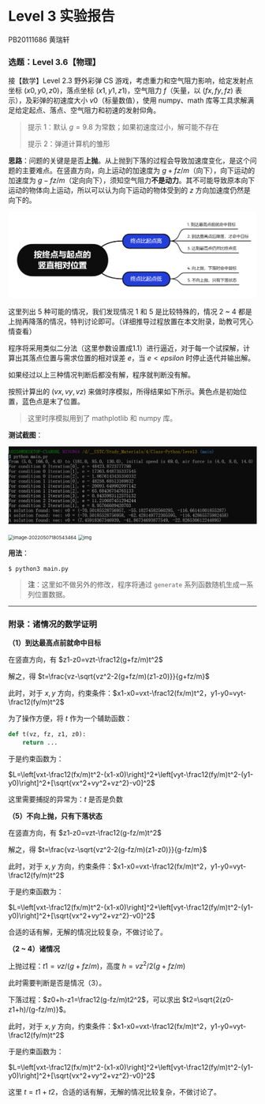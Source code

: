 # Level 3 实验报告

PB20111686 黄瑞轩

### 选题：Level 3.6【物理】

接【数学】Level 2.3 野外彩弹 CS 游戏，考虑重力和空气阻力影响，给定发射点坐标 $(x0,y0,z0)$，落点坐标 $(x1,y1,z1)$，空气阻力 $f$（矢量，以 $(fx,fy,fz)$ 表示），及彩弹的初速度大小 $v0$（标量数值），使用 numpy、math 库等工具求解满足给定起点、落点、空气阻力和初速的发射仰角。

> 提示 1：默认 $g=9.8$ 为常数；如果初速度过小，解可能不存在
>
> 提示 2：弹道计算机的雏形

**思路**：问题的关键是是否**上抛**。从上抛到下落的过程会导致加速度变化，是这个问题的主要难点。在竖直方向，向上运动的加速度为 $g+fz/m$（向下），向下运动的加速度为 $g-fz/m$（定向向下），须知空气阻力**不是动力**。其不可能导致原本向下运动的物体向上运动，所以可以认为向下运动的物体受到的 $z$ 方向加速度仍然是向下的。

![image-20220420182444917](pic/image-20220420182444917.png)

这里列出 5 种可能的情况，我们发现情况 1 和 5 是比较特殊的，情况 2 ~ 4 都是上抛再降落的情况，特判讨论即可。（详细推导过程放置在本文附录，助教可凭心情查看）

程序将采用类似二分法（这里参数设置成1.1）进行逼近，对于每一个试探解，计算出其落点位置与需求位置的相对误差 $e$，当 $e<epsilon$ 时停止迭代并输出解。

如果经过以上三种情况判断后都没有解，程序就判断没有解。

按照计算出的 $(vx,vy,vz)$ 来做时序模拟，所得结果如下所示。黄色点是初始位置，蓝色点是末了位置。

> 这里时序模拟用到了 mathplotlib 和 numpy 库。

**测试截图**：

![image-20220626173705761](pic/image-20220626173705761.png)

<img src="C:/Users/10258/AppData/Roaming/Typora/typora-user-images/image-20220507180543464.png" alt="image-20220507180543464" style="zoom: 67%;" />

<img src="file:///C:\Users\10258\Documents\Tencent Files\1025890895\Image\C2C\AE35B5302A9F434E3EC34479CDCB55D2.png" alt="img" style="zoom:67%;" />

**用法**：

```shell
$ python3 main.py
```

> **注**：这里如不做另外的修改，程序将通过 `generate` 系列函数随机生成一系列位置数据。

------

### 附录：诸情况的数学证明

**（1）到达最高点前就命中目标**

在竖直方向，有 $z1-z0=vzt-\frac12(g+fz/m)t^2$

解之，得 $t=\frac{vz-\sqrt{vz^2-2(g+fz/m)(z1-z0)}}{g+fz/m}$

此时，对于 $x,y$ 方向，约束条件：$x1-x0=vxt-\frac12(fx/m)t^2，y1-y0=vyt-\frac12(fy/m)t^2$

为了操作方便，将 $t$ 作为一个辅助函数：

```python
def t(vz, fz, z1, z0):
    return ...
```

于是约束函数为：

$L=\left[vxt-\frac12(fx/m)t^2-(x1-x0)\right]^2+\left[vyt-\frac12(fy/m)t^2-(y1-y0)\right]^2+[\sqrt{vx^2+vy^2+vz^2}-v0]^2$

这里需要捕捉的异常为：$t$ 是否是负数

**（5）不向上抛，只有下落状态**

在竖直方向，有 $z1-z0=vzt-\frac12(g-fz/m)t^2$

解之，得 $t=\frac{vz-\sqrt{vz^2-2(g-fz/m)(z1-z0)}}{g-fz/m}$

此时，对于 $x,y$ 方向，约束条件：$x1-x0=vxt-\frac12(fx/m)t^2，y1-y0=vyt-\frac12(fy/m)t^2$

于是约束函数为：

$L=\left[vxt-\frac12(fx/m)t^2-(x1-x0)\right]^2+\left[vyt-\frac12(fy/m)t^2-(y1-y0)\right]^2+[\sqrt{vx^2+vy^2+vz^2}-v0]^2$

合适的话有解，无解的情况比较复杂，不做讨论了。

**（2 ~ 4）诸情况**

上抛过程：$t1=vz/(g+fz/m)$，高度 $h=vz^2/2(g+fz/m)$

此时需要判断是否是情况（3）。

下落过程：$z0+h-z1=\frac12(g-fz/m)t2^2$，可以求出 $t2=\sqrt{2(z0-z1+h)/(g-fz/m)}$。

此时，对于 $x,y$ 方向，约束条件：$x1-x0=vxt-\frac12(fx/m)t^2，y1-y0=vyt-\frac12(fy/m)t^2$

于是约束函数为：

$L=\left[vxt-\frac12(fx/m)t^2-(x1-x0)\right]^2+\left[vyt-\frac12(fy/m)t^2-(y1-y0)\right]^2+[\sqrt{vx^2+vy^2+vz^2}-v0]^2$

这里 $t=t1+t2$，合适的话有解，无解的情况比较复杂，不做讨论了。
